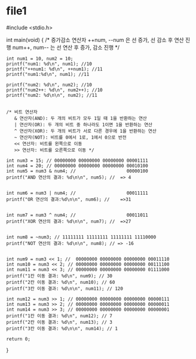 # file1
#include <stdio.h>

int main(void)
{
	/* 증가감소 연산자
	   ++num, --num 은 선 증가, 선 감소 후 연산 진행
	   num++, num-- 는 선 연산 후 증가, 감소 진행 */

	int num1 = 10, num2 = 10;
	printf("num1: %d\n", num1); //10
	printf("++num1: %d\n", ++num1); //11
	printf("num1:%d\n", num1); //11

	printf("num2: %d\n", num2); //10
	printf("num2++: %d\n", num2++); //10
	printf("num2: %d\n\n", num2); //11


	/* 비트 연산자
	   & 연산자(AND): 두 개의 비트가 모두 1일 때 1을 반환하는 연산
	   | 연산자(OR): 두 개의 비트 중 하나라도 1이면 1을 반환하는 연산
	   ^ 연산자(XOR): 두 개의 비트가 서로 다른 경우에 1을 반환하는 연산
	   ~ 연산자(NOT): 비트를 0에서 1로, 1에서 0으로 반전
	   << 연산자: 비트를 왼쪽으로 이동
	   >> 연산자: 비트를 오른쪽으로 이동 */

	int num3 = 15; // 00000000 00000000 00000000 00001111
	int	num4 = 20; // 00000000 00000000 00000000 00010100
	int num5 = num3 & num4; //                   00000100
	printf("AND 연산의 결과: %d\n\n", num5); //  => 4


	int num6 = num3 | num4; //                   00011111
	printf("OR 연산의 결과:%d\n\n", num6); //    =>31

	
	int num7 = num3 ^ num4; //                   00011011
	printf("XOR 연산의 결과: %d\n\n", num7); //  =>27


	int num8 = ~num3; // 11111111 11111111 11111111 11110000
	printf("NOT 연산의 결과: %d\n\n", num8); // => -16


	int num9 = num3 << 1; //  00000000 00000000 00000000 00011110
	int num10 = num3 << 2; // 00000000 00000000 00000000 00111100
	int num11 = num3 << 3; // 00000000 00000000 00000000 01111000
	printf("1칸 이동 결과: %d\n", num9); // 30
	printf("2칸 이동 결과: %d\n", num10); // 60
	printf("3칸 이동 결과: %d\n\n", num11); // 120

	int num12 = num3 >> 1; // 00000000 00000000 00000000 00000111
	int num13 = num3 >> 2; // 00000000 00000000 00000000 00000011
	int num14 = num3 >> 3; // 00000000 00000000 00000000 00000001
	printf("1칸 이동 결과: %d\n", num12); // 7
	printf("2칸 이동 결과: %d\n", num13); // 3
	printf("3칸 이동 결과: %d\n\n", num14); // 1

	return 0;
}
